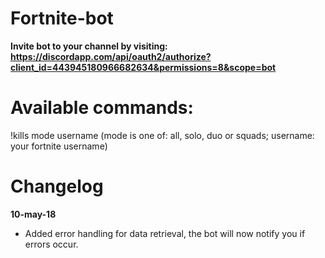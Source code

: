 # Fortnite-bot

**Invite bot to your channel by visiting: https://discordapp.com/api/oauth2/authorize?client_id=443945180966682634&permissions=8&scope=bot**

# Available commands:
!kills mode username (mode is one of: all, solo, duo or squads; username: your fortnite username)





# Changelog 
**10-may-18**
- Added error handling for data retrieval, the bot will now notify you if errors occur.